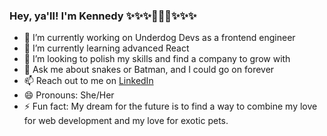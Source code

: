 ### Hey, ya'll! I'm Kennedy ✨✨✨🦇🌙🦇✨✨✨

- 💯 I’m currently working on Underdog Devs as a frontend engineer
- 🌱 I’m currently learning advanced React
- 💎 I’m looking to polish my skills and find a company to grow with
- 💬 Ask me about snakes or Batman, and I could go on forever
- 📫 Reach out to me on <a href="https://www.linkedin.com/in/kennedy-bryant/">LinkedIn</a>
- 😄 Pronouns: She/Her
- ⚡ Fun fact: My dream for the future is to find a way to combine my love for web development and my love for exotic pets.

